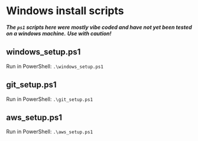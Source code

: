 # Windows install scripts

**_The `ps1` scripts here were mostly vibe coded and have not yet been tested on a windows machine._**
**_Use with caution!_**

## windows_setup.ps1

Run in PowerShell: `.\windows_setup.ps1`

## git_setup.ps1

Run in PowerShell: `.\git_setup.ps1`

## aws_setup.ps1

Run in PowerShell: `.\aws_setup.ps1`
